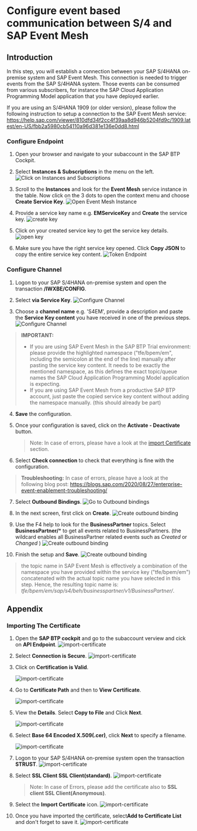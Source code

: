 # Configure event based communication between S/4 and SAP Event Mesh
## Introduction

In this step, you will establish a connection between your SAP S/4HANA on-premise system and SAP Event Mesh. This connection is needed to trigger events from the SAP S/4HANA system. Those events can be consumed from various subscribers, for instance the SAP Cloud Application Programming Model application that you have deployed earlier. 

If you are using an S/4HANA 1909 (or older version), please follow the following instruction to setup a connection to the SAP Event Mesh service: https://help.sap.com/viewer/810dfd34f2cc4f39aa8d946b5204fd9c/1909.latest/en-US/fbb2a5980cb54110a96d381e136e0dd8.html

### Configure Endpoint

1. Open your browser and navigate to your subaccount in the SAP BTP Cockpit. 
2. Select **Instances & Subscriptions** in the menu on the left.
   ![Click on Instances and Subscriptions](./images/instances.png)

3. Scroll to the **Instances** and look for the **Event Mesh** service instance in the table. Now click on the 3 dots to open the context menu and choose **Create Service Key**.
   ![Open Event Mesh Instance](./images/service-key-creation.png)

5. Provide a service key name e.g. **EMServiceKey** and **Create** the service key.
   ![create key](./images/EventBased2.png)

6.  Click on your created service key to get the service key details.
   ![open key](./images/open-servicekey.png)

7. Make sure you have the right service key opened. Click **Copy JSON** to copy the entire service key content. 
 ![Token Endpoint](./images/copy-key-json.png)
 
 ### Configure Channel

1. Logon to your SAP S/4HANA on-premise system and open the transaction **/IWXBE/CONFIG**.
2. Select **via Service Key**.
   ![Configure Channel](./images/EventBased4.png)

3. Choose a **channel name** e.g. 'S4EM', provide a description and paste the **Service Key content** you have received in one of the previous steps. 
   ![Configure Channel](./images/eventmesh-trial.png)
> **IMPORTANT:** 
>
> - If you are using SAP Event Mesh in the SAP BTP Trial environment: please provide the highlighted namespace ("tfe/bpem/em", including the semicolon at the end of the line) manually after pasting the service key content. It needs to be exactly the mentioned namespace, as this defines the exact topic/queue names the SAP Cloud Application Programming Model application is expecting.
> - If you are using SAP Event Mesh from a productive SAP BTP account, just paste the copied service key content without adding the namespace manually. (this should already be part)

4. **Save** the configuration.

5. Once your configuration is saved, click on the **Activate - Deactivate** button.
   > Note: In case of errors, please have a look at the [import Certificate](#importing-the-certificate) section.

6. Select **Check connection** to check that everything is fine with the configuration.
> **Troubleshooting:** In case of errors, please have a look at the following blog post: https://blogs.sap.com/2020/08/27/enterprise-event-enablement-troubleshooting/

7. Select **Outbound Bindings**.
   ![Go to Outbound bindings](./images/outbound-bindings.png) 

8. In the next screen, first click on **Create**.
   ![Create outbound binding](./images/create-outbound-binding.png) 

 9.  Use the F4 help to look for the **BusinessPartner** topics. Select **BusinessPartner/*** to get all events related to BusinessPartners. (the wildcard enables all BusinessPartner related events such as *Created* or *Changed* )
   ![Create outbound binding](./images/topic-filter.png) 

10. Finish the setup and **Save**. 
   ![Create outbound binding](./images/finish-outbound-binding.png) 

> the topic name in SAP Event Mesh is effectively a combination of the namespace you have provided within the service key ("tfe/bpem/em") concatenated with the actual topic name you have selected in this step. Hence, the resulting topic name is: *tfe/bpem/em/sap/s4/beh/businesspartner/v1/BusinessPartner/*. 

## Appendix

### Importing The Certificate 

1. Open the **SAP BTP cockpit** and go to the subaccount verview and cick on **API Endpoint**.
   ![import-certificate](./images/importCertificate1.png)

2. Select **Connection is Secure**.
   ![import-certificate](./images/importCertificate2.png)

3. Click on **Certification is Valid**.

   ![import-certificate](./images/importCertificate3.png)

4. Go to **Certificate Path** and then to **View Certificate**.

   ![import-certificate](./images/importCertificate4.png)

5. View the **Details**. Select **Copy to File** and Click **Next**.

   ![import-certificate](./images/importCertificate5.png)

6. Select **Base 64 Encoded X.509(.cer)**, click **Next** to specify a filename.

   ![import-certificate](./images/importCertificate6.png)

7. Logon to your SAP S/4HANA on-premise system open the transaction **STRUST**. 
   ![import-certificate](./images/importCertificate7.png)

8. Select **SSL Client SSL Client(standard)**.
   ![import-certificate](./images/importCertificate8.png)
   > Note: In case of Errors, please add the certificate also to **SSL client SSL Client(Anonymous)**.

10. Select the **Import Certificate** icon.
   ![import-certificate](./images/importCertificate9.png)

11. Once you have imported the certificate, select**Add to Certificate List** and don't forget to save it.
   ![import-certificate](./images/importCertificate10.png)
